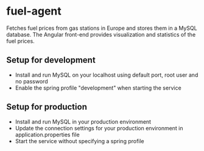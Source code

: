 # fuel-agent
Fetches fuel prices from gas stations in Europe and stores them in a MySQL database. The Angular front-end provides visualization and statistics of the fuel prices.

## Setup for development
* Install and run MySQL on your localhost using default port, root user and no password
* Enable the spring profile "development" when starting the service

## Setup for production
* Install and run MySQL in your production environment
* Update the connection settings for your production environment in application.properties file
* Start the service without specifying a spring profile
